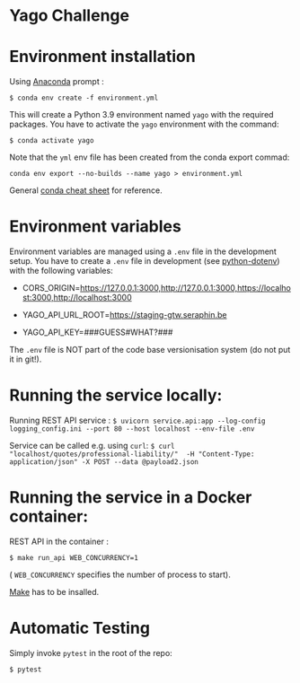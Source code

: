 # Yago Challenge

# Environment installation

Using [Anaconda](https://www.anaconda.com/products/individual#Downloads) prompt :

`$ conda env create -f environment.yml`

This will create a Python 3.9 environment named `yago` with the required packages.
You have to activate the `yago` environment with the command:

`$ conda activate yago`

Note that the `yml` env file has been created from the conda export commad:

`conda env export --no-builds --name yago > environment.yml`

General [conda cheat sheet](https://docs.conda.io/projects/conda/en/4.6.0/_downloads/52a95608c49671267e40c689e0bc00ca/conda-cheatsheet.pdf) for reference.

# Environment variables

Environment variables are managed using a `.env` file in the development setup.
You have to create a `.env` file in development (see [python-dotenv](https://pypi.org/project/python-dotenv/)) with the following variables:

- CORS_ORIGIN=https://127.0.0.1:3000,http://127.0.0.1:3000,https://localhost:3000,http://localhost:3000

- YAGO_API_URL_ROOT=https://staging-gtw.seraphin.be
- YAGO_API_KEY=###GUESS#WHAT?###

The `.env` file is NOT part of the code base versionisation system (do not put it in git!).

# Running the service locally:

Running REST API service : `$ uvicorn service.api:app --log-config logging_config.ini --port 80 --host localhost --env-file .env`

Service can be called e.g. using `curl`: `$ curl "localhost/quotes/professional-liability/"  -H "Content-Type: application/json" -X POST --data @payload2.json`

# Running the service in a Docker container:

REST API in the container : 

`$ make run_api WEB_CONCURRENCY=1`

( `WEB_CONCURRENCY` specifies the number of process to start). 

[Make](https://www.gnu.org/software/make/) has to be insalled.

# Automatic Testing
Simply invoke `pytest` in the root of the repo:

`$ pytest`